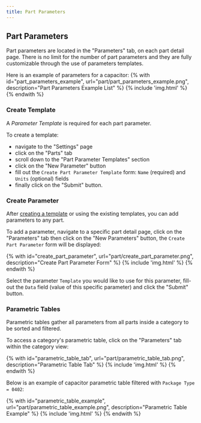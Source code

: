 ```yaml
---
title: Part Parameters
---
```


## Part Parameters

Part parameters are located in the "Parameters" tab, on each part detail page.
There is no limit for the number of part parameters and they are fully customizable through the use of parameters templates.

Here is an example of parameters for a capacitor:
{% with id="part_parameters_example", url="part/part_parameters_example.png", description="Part Parameters Example List" %}
{% include 'img.html' %}
{% endwith %}

### Create Template

A *Parameter Template* is required for each part parameter.

To create a template:

- navigate to the "Settings" page
- click on the "Parts" tab
- scroll down to the "Part Parameter Templates" section
- click on the "New Parameter" button
- fill out the `Create Part Parameter Template` form: `Name` (required) and `Units` (optional) fields
- finally click on the "Submit" button.

### Create Parameter

After [creating a template](#create-template) or using the existing templates, you can add parameters to any part.

To add a parameter, navigate to a specific part detail page, click on the "Parameters" tab then click on the "New Parameters" button, the `Create Part Parameter` form will be displayed:

{% with id="create_part_parameter", url="part/create_part_parameter.png", description="Create Part Parameter Form" %}
{% include 'img.html' %}
{% endwith %}

Select the parameter `Template` you would like to use for this parameter, fill-out the `Data` field (value of this specific parameter) and click the "Submit" button.

### Parametric Tables

Parametric tables gather all parameters from all parts inside a category to be sorted and filtered.

To access a category's parametric table, click on the "Parameters" tab within the category view:

{% with id="parametric_table_tab", url="part/parametric_table_tab.png", description="Parametric Table Tab" %}
{% include 'img.html' %}
{% endwith %}

Below is an example of capacitor parametric table filtered with `Package Type = 0402`:

{% with id="parametric_table_example", url="part/parametric_table_example.png", description="Parametric Table Example" %}
{% include 'img.html' %}
{% endwith %}
